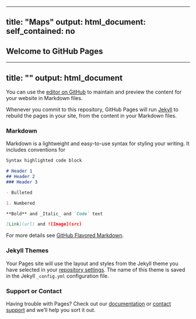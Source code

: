 
---
title: "Maps"
output: 
  html_document:
    self_contained: no
---

<script type="application/json" data-for="htmlwidget-44fb1c21846f3ba35883">{"x":{"options":{"crs":{"crsClass":"L.CRS.EPSG3857","code":null,"proj4def":null,"projectedBounds":null,"options":{}}},"calls":[{"method":"addMarkers","args":[[33.8412063461961,33.8491603119532,33.8251193533186,33.8796300183283,33.8764804399107,33.8632095762994,33.831859309366,33.8902620560257,33.8327554072253,33.8454459574306,33.8812446579337,33.8365662323311,33.8176771210274,33.8694994979771,33.815632526367,33.8039576193085,33.8750195269007,33.8276473305887,33.8457536592847,33.872952943272],[-84.0579875357682,-84.0707082038978,-84.0491327333962,-84.0601265374804,-84.0718556841603,-84.0418559243902,-84.0880496840691,-84.0897666330216,-84.083024489833,-84.0742135011125,-84.0241932681762,-84.0802143139997,-84.0006883731112,-84.0869136994472,-84.0657396245981,-84.0248338705162,-84.0308545496548,-84.0415663631866,-84.0764172633644,-84.0064454562962],null,null,null,{"clickable":true,"draggable":false,"keyboard":true,"title":"","alt":"","zIndexOffset":0,"opacity":1,"riseOnHover":false,"riseOffset":250},null,null,null,null,null,null,null]},{"method":"addTiles","args":["//{s}.tile.openstreetmap.org/{z}/{x}/{y}.png",null,null,{"minZoom":0,"maxZoom":18,"maxNativeZoom":null,"tileSize":256,"subdomains":"abc","errorTileUrl":"","tms":false,"continuousWorld":false,"noWrap":false,"zoomOffset":0,"zoomReverse":false,"opacity":1,"zIndex":null,"unloadInvisibleTiles":null,"updateWhenIdle":null,"detectRetina":false,"reuseTiles":false,"attribution":"© OpenStreetMap\u003c/a> contributors, CC-BY-SA\u003c/a>"}]}],"limits":{"lat":[33.8039576193085,33.8902620560257],"lng":[-84.0897666330216,-84.0006883731112]}},"evals":[],"jsHooks":[]}</script>


## Welcome to GitHub Pages

---
title: ""
output: html_document
---

You can use the [editor on GitHub](https://github.com/StevenRussell/TB-Dekalb/edit/master/README.md) to maintain and preview the content for your website in Markdown files.

Whenever you commit to this repository, GitHub Pages will run [Jekyll](https://jekyllrb.com/) to rebuild the pages in your site, from the content in your Markdown files.

### Markdown

Markdown is a lightweight and easy-to-use syntax for styling your writing. It includes conventions for

```markdown
Syntax highlighted code block

# Header 1
## Header 2
### Header 3

- Bulleted

1. Numbered

**Bold** and _Italic_ and `Code` text

[Link](url) and ![Image](src)
```

For more details see [GitHub Flavored Markdown](https://guides.github.com/features/mastering-markdown/).

### Jekyll Themes

Your Pages site will use the layout and styles from the Jekyll theme you have selected in your [repository settings](https://github.com/StevenRussell/TB-Dekalb/settings). The name of this theme is saved in the Jekyll `_config.yml` configuration file.

### Support or Contact

Having trouble with Pages? Check out our [documentation](https://help.github.com/categories/github-pages-basics/) or [contact support](https://github.com/contact) and we’ll help you sort it out.

